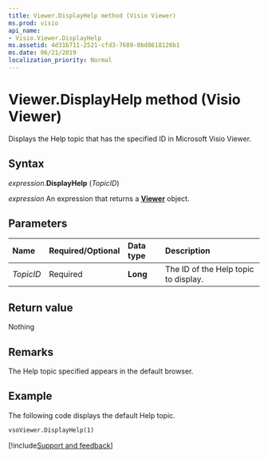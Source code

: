 ```yaml
---
title: Viewer.DisplayHelp method (Visio Viewer)
ms.prod: visio
api_name:
- Visio.Viewer.DisplayHelp
ms.assetid: 4d31b711-2521-cfd3-7689-0bd8618126b1
ms.date: 06/21/2019
localization_priority: Normal
---
```



# Viewer.DisplayHelp method (Visio Viewer)

Displays the Help topic that has the specified ID in Microsoft Visio Viewer.


## Syntax

_expression_.**DisplayHelp** (_TopicID_)

_expression_ An expression that returns a **[Viewer](Visio.Viewer.md)** object.


## Parameters

|Name|Required/Optional|Data type|Description|
|:-----|:-----|:-----|:-----|
|_TopicID_|Required| **Long**|The ID of the Help topic to display.|

## Return value

Nothing


## Remarks

The Help topic specified appears in the default browser.


## Example

The following code displays the default Help topic.

```vb
vsoViewer.DisplayHelp(1)
```

[!include[Support and feedback](~/includes/feedback-boilerplate.md)]